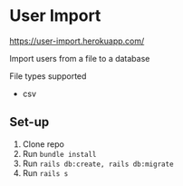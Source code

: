 # User Import

https://user-import.herokuapp.com/

Import users from a file to a database

File types supported
- csv

## Set-up
1. Clone repo
2. Run `bundle install`
2. Run `rails db:create, rails db:migrate`
3. Run `rails s`
